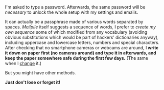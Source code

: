 <a name="password"></a>I'm asked to type a password. Afterwards, the same password will be *necessary* to unlock the whole setup with my settings and emails.

It can actually be a passphrase made of various words separated by spaces. *Mailpile* itself suggests a sequence of words, I prefer to *create my own sequence* some of which modified from any vocabulary (avoiding obvious substitutions which would be part of hackers' dictionaries anyway), including uppercase and lowercase letters, numbers and special characters. After checking that no smartphone cameras or webcams are around, **I write it down on paper first (no cameras around) and type it in afterwards, and keep the paper somewhere safe during the first few days.** (The same when I [change](#changePassword) it.)

But you might have other methods.

**Just don't lose or forget it!**

